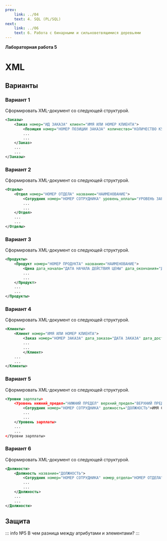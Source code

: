 ```yaml
---
prev:
    link: ../04
    text: 4. SQL (PL/SQL)
next:
    link: ../06
    text: 6. Работа с бинарными и сильноветвящимися деревьями
---
```


**Лабораторная работа 5**

# XML

## Варианты

### Вариант 1

Сформировать XML-документ со следующей структурой.

```xml
<Заказы>
    <Заказ номер="ИД ЗАКАЗА" клиент="ИМЯ ИЛИ НОМЕР КЛИЕНТА">
        <Позиция номер="НОМЕР ПОЗИЦИИ ЗАКАЗА" количество="КОЛИЧЕСТВО КУПЛЕННОГО ТОВАРА" цена="ЦЕНА ТОВАРА">НАИМЕНОВАНИЕ ИЛИ ИД ТОВАРА</Позиция>
        ...
        ...
    </Заказ>
    ...
    ...
</Заказы>
```

### Вариант 2

Сформировать XML-документ со следующей структурой.

```xml
<Отделы>
    <Отдел номер="НОМЕР ОТДЕЛА" название="НАИМЕНОВАНИЕ">
        <Сотрудник номер="НОМЕР СОТРУДНИКА" уровень_оплаты="УРОВЕНЬ ЗАРПЛАТЫ">ИМЯ СОТРУДНИКА</Сотрудник >
        ...
        ...
    </Отдел>
    ...
    ...
</Отделы>
```

### Вариант 3

Сформировать XML-документ со следующей структурой.

```xml
<Продукты>
    <Продукт номер="НОМЕР ПРОДУКТА" название="НАИМЕНОВАНИЕ">
        <Цена дата_начала="ДАТА НАЧАЛА ДЕЙСТВИЯ ЦЕНЫ" дата_окончания="ДАТА ОКОНЧАНИЯ ДЕЙСТВИЯ ЦЕНЫ">РОЗНИЧНАЯ ЦЕНА</Цена>
        ...
        ...
    </Продукт>
    ...
    ...
</Продукты>
```

### Вариант 4

Сформировать XML-документ со следующей структурой.

```xml
<Клиенты>
    <Клиент номер="ИМЯ ИЛИ НОМЕР КЛИЕНТА">
        <Заказ номер="НОМЕР ЗАКАЗА" дата_заказа="ДАТА ЗАКАЗА" дата_доставки="ДАТА ДОСТАВКИ">НОМЕР СЧЕТА</Заказ>
        ...
        ...
        </Клиент>
    ...
    ...
</Клиенты>
```


### Вариант 5

Сформировать XML-документ со следующей структурой.

```xml
<Уровни зарплаты>
    <Уровень нижний_предел="НИЖНИЙ ПРЕДЕЛ" верхний_предел="ВЕРХНИЙ ПРЕДЕЛ">
        <Сотрудник номер="НОМЕР СОТРУДНИКА" должность="ДОЛЖНОСТЬ">ИМЯ СОТРУДНИКА</Сотрудник>
        ...
        ...
    </Уровень зарплаты>
    ...
    ...
</Уровни зарплаты>
```


### Вариант 6

Сформировать XML-документ со следующей структурой.

```xml
<Должности>
    <Должность название="ДОЛЖНОСТЬ">
        <Сотрудник номер="НОМЕР СОТРУДНИКА" номер_отдела="НОМЕР ОТДЕЛА" >ИМЯ СОТРУДНИКА</Сотрудник>
        ...
        ...
    </Должность>
    ...
    ...
</Должности>
```


## Защита

::: info №5 В чем разница между атрибутами и элементами?
:::
